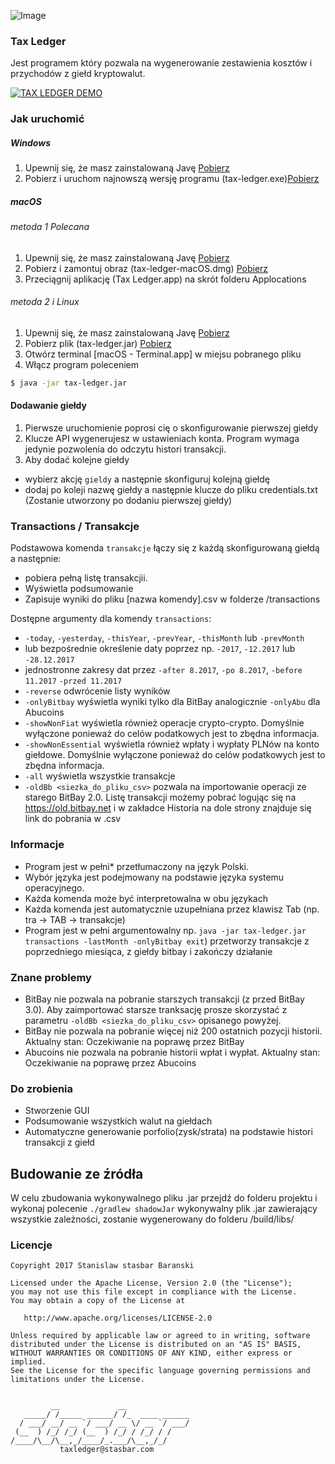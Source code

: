 ![Image](https://i.imgur.com/wBVi8X4.png)
### Tax Ledger
Jest programem który pozwala na wygenerowanie zestawienia kosztów i przychodów z giełd kryptowalut.  

[![TAX LEDGER DEMO](https://img.youtube.com/vi/9FUEPTlwf4w/0.jpg)](https://www.youtube.com/watch?v=9FUEPTlwf4w)


### Jak uruchomić

##### Windows
1. Upewnij się, że masz zainstalowaną Javę [Pobierz](https://www.java.com/pl/download/)
2. Pobierz i uruchom najnowszą wersję programu (tax-ledger.exe)[Pobierz](https://github.com/stasbar/tax-ledger/releases)
##### macOS
###### metoda 1 Polecana
1. Upewnij się, że masz zainstalowaną Javę [Pobierz](https://www.java.com/pl/download/)
2. Pobierz i zamontuj obraz (tax-ledger-macOS.dmg) [Pobierz](https://github.com/stasbar/tax-ledger/releases)
3. Przeciągnij aplikację (Tax Ledger.app) na skrót folderu Applocations 
###### metoda 2 i Linux
1. Upewnij się, że masz zainstalowaną Javę [Pobierz](https://www.java.com/pl/download/)
2. Pobierz plik (tax-ledger.jar) [Pobierz](https://github.com/stasbar/tax-ledger/releases)
3. Otwórz terminal [macOS - Terminal.app] w miejsu pobranego pliku 
4. Włącz program poleceniem

```sh
$ java -jar tax-ledger.jar 
```   

#### Dodawanie giełdy
1. Pierwsze uruchomienie poprosi cię o skonfigurowanie pierwszej giełdy
2. Klucze API wygenerujesz w ustawieniach konta. Program wymaga jedynie pozwolenia do odczytu histori transakcji.
3. Aby dodać kolejne giełdy 
- wybierz akcję `gieldy` a następnie skonfiguruj kolejną giełdę
- dodaj po koleji nazwę giełdy a następnie klucze do pliku credentials.txt (Zostanie utworzony po dodaniu pierwszej giełdy)

### Transactions / Transakcje

Podstawowa komenda `transakcje` łączy się z każdą skonfigurowaną giełdą a następnie:
 - pobiera pełną listę transakcjii.  
 - Wyświetla podsumowanie
 - Zapisuje wyniki do pliku [nazwa komendy].csv w folderze /transactions
  
 Dostępne argumenty dla komendy `transactions`:
 - `-today`, `-yesterday`, `-thisYear`, `-prevYear`, `-thisMonth` lub `-prevMonth`
 - lub bezpośrednie określenie daty poprzez np. `-2017`, `-12.2017` lub `-28.12.2017`
 - jednostronne zakresy dat przez `-after 8.2017`, `-po 8.2017`, `-before 11.2017`  `-przed 11.2017`  
 - `-reverse` odwrócenie listy wyników 
 - `-onlyBitbay` wyświetla wyniki tylko dla BitBay analogicznie `-onlyAbu` dla Abucoins
 - `-showNonFiat` wyświetla również operacje crypto-crypto. Domyślnie wyłączone ponieważ do celów podatkowych jest to zbędna informacja.
 - `-showNonEssential` wyświetla również wpłaty i wypłaty PLNów na konto giełdowe. Domyślnie wyłączone ponieważ do celów podatkowych jest to zbędna informacja.
 - `-all` wyświetla wszystkie transakcje 
 - `-oldBb <siezka_do_pliku_csv>` pozwala na importowanie operacji ze starego BitBay 2.0. Listę transakcji możemy pobrać logując się na https://old.bitbay.net i w zakładce Historia na dole strony znajduje się link do pobrania w .csv

### Informacje
- Program jest w pełni* przetłumaczony na język Polski. 
- Wybór języka jest podejmowany na podstawie języka systemu operacyjnego.
- Każda komenda może być interpretowalna w obu językach
- Każda komenda jest automatycznie uzupełniana przez klawisz Tab (np. tra -> TAB -> transakcje)
- Program jest w pełni argumentowalny np. `java -jar tax-ledger.jar transactions -lastMonth -onlyBitbay exit`) przetworzy transakcje z poprzedniego miesiąca, z giełdy bitbay i zakończy działanie

### Znane problemy
- BitBay nie pozwala na pobranie starszych transakcji (z przed BitBay 3.0). Aby zaimportować starsze tranksację prosze skorzystać z parametru `-oldBb <siezka_do_pliku_csv>` opisanego powyżej.
- BitBay nie pozwala na pobranie więcej niż 200 ostatnich pozycji historii. Aktualny stan: Oczekiwanie na poprawę przez BitBay
- Abucoins nie pozwala na pobranie historii wpłat i wypłat. Aktualny stan: Oczekiwanie na poprawę przez Abucoins 

### Do zrobienia
- Stworzenie GUI
- Podsumowanie wszystkich walut na giełdach 
- Automatyczne generowanie porfolio(zysk/strata) na podstawie histori transakcji z giełd

## Budowanie ze źródła
W celu zbudowania wykonywalnego pliku .jar przejdź do folderu projektu i wykonaj polecenie
`./gradlew shadowJar`
wykonywalny plik .jar zawierający wszystkie zależności, zostanie wygenerowany do folderu /build/libs/  

### Licencje

```
Copyright 2017 Stanislaw stasbar Baranski

Licensed under the Apache License, Version 2.0 (the "License");
you may not use this file except in compliance with the License.
You may obtain a copy of the License at

   http://www.apache.org/licenses/LICENSE-2.0

Unless required by applicable law or agreed to in writing, software
distributed under the License is distributed on an "AS IS" BASIS,
WITHOUT WARRANTIES OR CONDITIONS OF ANY KIND, either express or implied.
See the License for the specific language governing permissions and
limitations under the License.


         __             __              
   _____/ /_____ ______/ /_  ____ ______
  / ___/ __/ __ `/ ___/ __ \/ __ `/ ___/
 (__  ) /_/ /_/ (__  ) /_/ / /_/ / /    
/____/\__/\__,_/____/_.___/\__,_/_/     
           taxledger@stasbar.com            
```